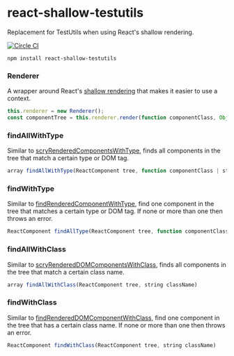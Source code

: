 # react-shallow-testutils
Replacement for TestUtils when using React's shallow rendering.

[![Circle CI](https://circleci.com/gh/sheepsteak/react-shallow-testutils.png?circle-token=acb1a68cfaeb110ccc4901ac8171750fcbadf5b5)](https://circleci.com/gh/sheepsteak/react-shallow-testutils)

```
npm install react-shallow-testutils
```

### Renderer
A wrapper around React's [shallow rendering](http://facebook.github.io/react/docs/test-utils.html#shallow-rendering) that makes it easier to use a context.

```javascript
this.renderer = new Renderer();
const componentTree = this.renderer.render(function componentClass, Object context, Object props);
```

### findAllWithType
Similar to [scryRenderedComponentsWithType](http://facebook.github.io/react/docs/test-utils.html#scryrenderedcomponentswithtype), finds all components in the tree that match a certain type or DOM tag.

```javascript
array findAllWithType(ReactComponent tree, function componentClass | string tagName)
```

### findWithType
Similar to [findRenderedComponentWithType](http://facebook.github.io/react/docs/test-utils.html#findrenderedcomponentwithtype), find one component in the tree that matches a certain type or DOM tag. If none or more than one then throws an error.

```javascript
ReactComponent findAllType(ReactComponent tree, function componentClass | string tagName)
```

### findAllWithClass
Similar to [scryRenderedDOMComponentsWithClass](http://facebook.github.io/react/docs/test-utils.html#scryRenderedDOMComponentsWithClass), finds all components in the tree that match a certain class name.

```javascript
array findAllWithClass(ReactComponent tree, string className)
```

### findWithClass
Similar to [findRenderedDOMComponentWithClass](http://facebook.github.io/react/docs/test-utils.html#findRenderedDOMComponentWithClass), find one component in the tree that has a certain class name. If none or more than one then throws an error.

```javascript
ReactComponent findWithClass(ReactComponent tree, string className)
```

